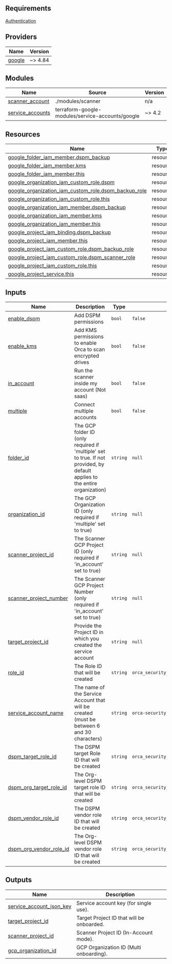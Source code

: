 <!-- BEGIN_TF_DOCS -->
## Requirements

[Authentication](https://registry.terraform.io/providers/hashicorp/google/latest/docs/guides/provider_reference#authentication)

## Providers

| Name | Version |
|------|---------|
| <a name="provider_google"></a> [google](#provider\_google) | ~> 4.84 |

## Modules

| Name | Source | Version |
|------|--------|---------|
| <a name="module_scanner_account"></a> [scanner\_account](#module\_scanner\_account) | ./modules/scanner | n/a |
| <a name="module_service_accounts"></a> [service\_accounts](#module\_service\_accounts) | terraform-google-modules/service-accounts/google | ~> 4.2 |

## Resources

| Name | Type |
|------|------|
| [google_folder_iam_member.dspm_backup](https://registry.terraform.io/providers/hashicorp/google/latest/docs/resources/folder_iam_member) | resource |
| [google_folder_iam_member.kms](https://registry.terraform.io/providers/hashicorp/google/latest/docs/resources/folder_iam_member) | resource |
| [google_folder_iam_member.this](https://registry.terraform.io/providers/hashicorp/google/latest/docs/resources/folder_iam_member) | resource |
| [google_organization_iam_custom_role.dspm](https://registry.terraform.io/providers/hashicorp/google/latest/docs/resources/organization_iam_custom_role) | resource |
| [google_organization_iam_custom_role.dspm_backup_role](https://registry.terraform.io/providers/hashicorp/google/latest/docs/resources/organization_iam_custom_role) | resource |
| [google_organization_iam_custom_role.this](https://registry.terraform.io/providers/hashicorp/google/latest/docs/resources/organization_iam_custom_role) | resource |
| [google_organization_iam_member.dspm_backup](https://registry.terraform.io/providers/hashicorp/google/latest/docs/resources/organization_iam_member) | resource |
| [google_organization_iam_member.kms](https://registry.terraform.io/providers/hashicorp/google/latest/docs/resources/organization_iam_member) | resource |
| [google_organization_iam_member.this](https://registry.terraform.io/providers/hashicorp/google/latest/docs/resources/organization_iam_member) | resource |
| [google_project_iam_binding.dspm_backup](https://registry.terraform.io/providers/hashicorp/google/latest/docs/resources/project_iam_binding) | resource |
| [google_project_iam_member.this](https://registry.terraform.io/providers/hashicorp/google/latest/docs/resources/google_project_iam.html#google_project_iam_member) | resource |
| [google_project_iam_custom_role.dspm_backup_role](https://registry.terraform.io/providers/hashicorp/google/latest/docs/resources/project_iam_custom_role) | resource |
| [google_project_iam_custom_role.dspm_scanner_role](https://registry.terraform.io/providers/hashicorp/google/latest/docs/resources/project_iam_custom_role) | resource |
| [google_project_iam_custom_role.this](https://registry.terraform.io/providers/hashicorp/google/latest/docs/resources/project_iam_custom_role) | resource |
| [google_project_service.this](https://registry.terraform.io/providers/hashicorp/google/latest/docs/resources/project_service) | resource |

## Inputs

| Name | Description | Type | Default | Required |
|------|-------------|------|---------|:--------:|
| <a name="input_enable_dspm"></a> [enable\_dspm](#input\_enable\_dspm) | Add DSPM permissions | `bool` | `false` | no |
| <a name="input_enable_kms"></a> [enable\_kms](#input\_enable\_kms\_permissions) | Add KMS permissions to enable Orca to scan encrypted drives | `bool` | `false` | no |
| <a name="input_in_account"></a> [in\_account](#input\_in\_account) | Run the scanner inside my account (Not saas) | `bool` | `false` | no |
| <a name="input_multiple"></a> [multiple](#input\_multiple) | Connect multiple accounts | `bool` | `false` | no |
| <a name="input_folder_id"></a> [folder\_id](#input\_folder\_id) | The GCP folder ID (only required if 'multiple' set to true. If not provided, by default applies to the entire organization) | `string` | `null` | no |
| <a name="input_organization_id"></a> [organization\_id](#input\_organization\_id) | The GCP Organization ID (only required if 'multiple' set to true) | `string` | `null` | no |
| <a name="input_scanner_project_id"></a> [scanner\_project\_id](#input\_scanner\_project\_id) | The Scanner GCP Project ID (only required if 'in\_account' set to true) | `string` | `null` | no |
| <a name="input_scanner_project_number"></a> [scanner\_project\_number](#input\_scanner\_project\_number) | The Scanner GCP Project Number (only required if 'in\_account' set to true) | `string` | `null` | no |
| <a name="input_target_project_id"></a> [target\_project\_id](#input\_target\_project\_id) | Provide the Project ID in which you created the service account | `string` | `null` | no |
| <a name="input_role_id"></a> [role\_id](#input\_role\_id) | The Role ID that will be created | `string` | `orca_security_side_scanner_role_tf` | no |
| <a name="input_service_account_name"></a> [service\_account\_name](#input\_service\_account\_name) | The name of the Service Account that will be created (must be between 6 and 30 characters) | `string` | `orca-security-side-scanner-tf` | no |
| <a name="input_dspm_target_role_id"></a> [dspm\_target\_role\_id](#input\_dspm\_target\_role\_id)          | The DSPM target Role ID that will be created | `string` | `orca_security_dspm_scanner_role_tf`      | no |
| <a name="input_dspm_org_target_role_id"></a> [dspm\_org\_target\_role\_id](#input\_dspm\_org\_target\_role\_id) | The Org-level DSPM target role ID that will be created | `string` | `orca_security_dspm_scanner_role_org_tf`      | no |
| <a name="input_dspm_vendor_role_id"></a> [dspm\_vendor\_role\_id](#input\_dspm\_vendor\_role\_id)          | The DSPM vendor role ID that will be created | `string` | `orca_security_dspm_backup_role_tf`      | no |
| <a name="input_dspm_org_vendor_role_id"></a> [dspm\_org\_vendor\_role\_id](#input\_dspm\_org\_vendor\_role\_id) | The Org-level DSPM vendor role ID that will be created | `string` | `orca_security_dspm_backup_role_org_tf`      | no |

## Outputs

| Name | Description |
|------|-------------|
| <a name="output_service_account_json_key"></a> [service\_account\_json\_key](#output\_service\_account\_json\_key) | Service account key (for single use). |
| <a name="target_project_id"></a> [target\_project\_id](#output\_target\_project\_id) | Target Project ID that will be onboarded. |
| <a name="scanner_project_id"></a> [scanner\_project\_id](#output\_scanner\_project\_id) | Scanner Project ID (In-Account mode). |
| <a name="gcp_organization_id"></a> [gcp\_organization\_id](#output\_gcp\_organization\_id) | GCP Organization ID (Multi onboarding). |
<!-- END_TF_DOCS -->
